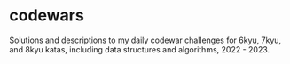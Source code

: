 # codewars
Solutions and descriptions to my daily codewar challenges for 6kyu, 7kyu, and 8kyu katas, including data structures and algorithms, 2022 - 2023. 
